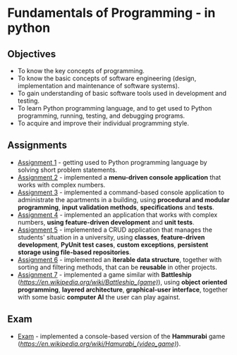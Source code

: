 # Fundamentals of Programming - in python
## Objectives
- To know the key concepts of programming.
- To know the basic concepts of software engineering (design, implementation and maintenance of software systems).
- To gain understanding of basic software tools used in development and testing.
- To learn Python programming language, and to get used to Python programming, running, testing, and debugging programs.
- To acquire and improve their individual programming style.

## Assignments
- [Assignment 1](https://github.com/andrei-dragan/fundamentals-of-programming-assignment1) - getting used to Python programming language by solving short problem statements.
- [Assignment 2](https://github.com/andrei-dragan/fundamentals-of-programming-assignment2) - implemented a **menu-driven console application** that works with complex numbers.
- [Assignment 3](https://github.com/andrei-dragan/fundamentals-of-programming-assignment3) - implemented a command-based console application to administrate the apartments in a building, using **procedural and modular programming**, **input validation methods**, **specifications** and **tests**.
- [Assignment 4](https://github.com/andrei-dragan/fundamentals-of-programming-assignment4) - implemented an application that works with complex numbers, **using feature-driven development** and **unit tests**.  
- [Assignment 5](https://github.com/andrei-dragan/fundamentals-of-programming-assignment5) - implemented a CRUD application that manages the students' situation in a university, using **classes**, **feature-driven development**, **PyUnit test cases**, **custom exceptions**, **persistent storage using file-based repositories**.
- [Assignment 6](https://github.com/andrei-dragan/fundamentals-of-programming-assignment6) - implemented an **iterable data structure**, together with sorting and filtering methods, that can be **reusable** in other projects.
- [Assignment 7](https://github.com/andrei-dragan/fundamentals-of-programming-assignment7) - implemented a game similar with **Battleship** (*https://en.wikipedia.org/wiki/Battleship_(game)*), using **object oriented programming**, **layered architecture**, **graphical-user interface**, together with some basic **computer AI** the user can play against.

## Exam
- [Exam](https://github.com/andrei-dragan/fundamentals-of-programming-exam) - implemented a console-based version of the **Hammurabi** game (*https://en.wikipedia.org/wiki/Hamurabi_(video_game)*).
